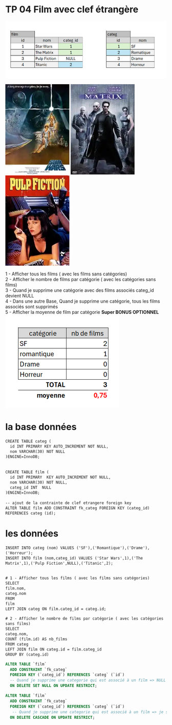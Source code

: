 # TP 04 Film avec clef étrangère

![film](/img/11/film-categ.png)

![star](../img/04/star.webp)
![matrix](../img/04/matrix.webp)
![pulp](../img/04/pulp.webp)



1 - Afficher tous les films ( avec les films sans catégories)    
2 - Afficher le nombre de films par catégorie ( avec les catégories sans films)  
3 - Quand je supprime une catégorie avec des films associés categ_id devient NULL  
4 - Dans une autre Base, Quand je supprime une catégorie, tous les films associés sont supprimés  
5 - Afficher la moyenne de film par catégorie  **Super BONUS OPTIONNEL** 
![moyenne](../img/11/moyenne.png)


# la base données
```mysql
CREATE TABLE categ (
  id INT PRIMARY KEY AUTO_INCREMENT NOT NULL,
  nom VARCHAR(30) NOT NULL
)ENGINE=InnoDB;


CREATE TABLE film (
  id INT PRIMARY  KEY AUTO_INCREMENT NOT NULL,
  nom VARCHAR(30) NOT NULL,
  categ_id INT  NULL    
)ENGINE=InnoDB;

-- ajout de la contrainte de clef etrangere foreign key
ALTER TABLE film ADD CONSTRAINT fk_categ FOREIGN KEY (categ_id) REFERENCES categ (id);
```

# les données 
```mysql
INSERT INTO categ (nom) VALUES ('SF'),('Romantique'),('Drame'),('Horreur');
INSERT INTO film (nom,categ_id) VALUES ('Star Wars',1),('The Matrix',1),('Pulp Fiction',NULL),('Titanic',2);
```

```mysql

# 1 - Afficher tous les films ( avec les films sans catégories)
SELECT 
film.nom,
categ.nom
FROM
film
LEFT JOIN categ ON film.categ_id = categ.id;
```

```mysql
# 2 - Afficher le nombre de films par catégorie ( avec les catégories sans films)
SELECT 
categ.nom,
COUNT (film.id) AS nb_films
FROM categ
LEFT JOIN film ON categ.id = film.categ_id
GROUP BY (categ.id)
```
```sql
ALTER TABLE `film`
  ADD CONSTRAINT `fk_categ` 
  FOREIGN KEY (`categ_id`) REFERENCES `categ` (`id`) 
  -- Quand je supprime une categorie qui est associé à un film => NULL
  ON DELETE SET NULL ON UPDATE RESTRICT;
```

```sql
ALTER TABLE `film`
  ADD CONSTRAINT `fk_categ` 
  FOREIGN KEY (`categ_id`) REFERENCES `categ` (`id`) 
   -- Quand je supprime une categorie qui est associé à un film => je supprime les films associés
  ON DELETE CASCADE ON UPDATE RESTRICT;
```